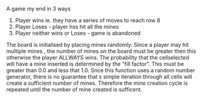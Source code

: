 A game my end in 3 ways
1. Player wins ie. they have a series of moves to reach row 8
2. Player Loses - player hss hit all the mines
3. Player neither wins or Loses - game is abandoned

The board is initialised by placing mines randomly. Since a player may hit multiple mines , the number of mines on the board must
be greater then this otherwise the player ALLWAYS wins. The probability that the cellselected will have a mine inserted is determined by the "fill factor". This must be greater than 0.0 and less that 1.0. Snce this function uses a random number generator, there is no guarantee that s simple iteration through all cells will 
create a sufficient number of mines. Therefore the mine creation cycle is repeated until  the number of mine created is sufficent.
